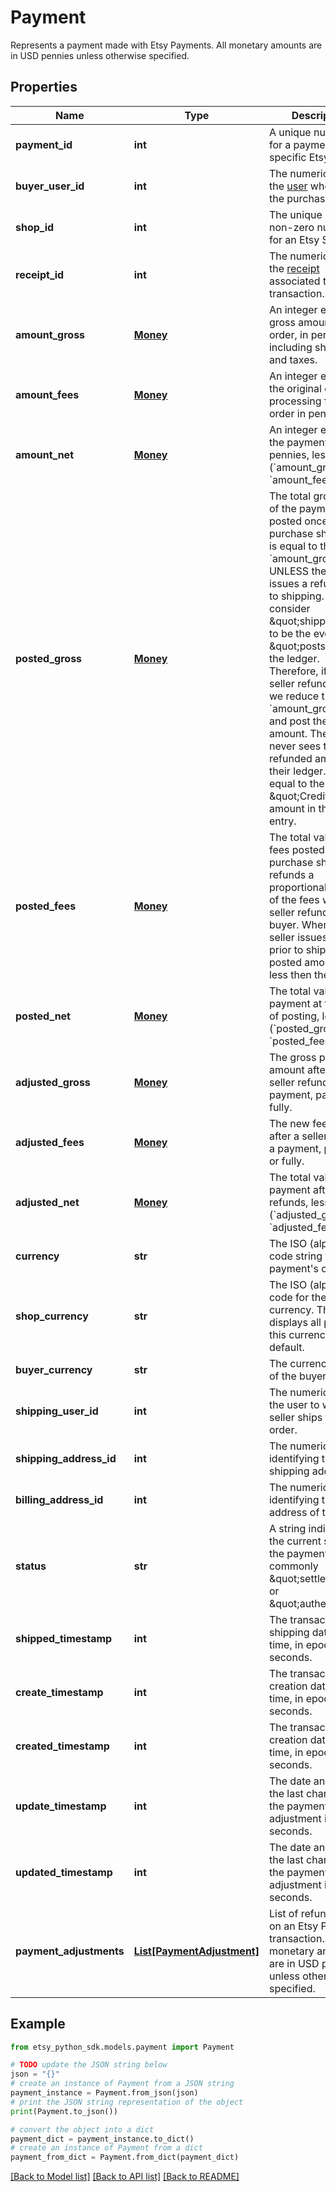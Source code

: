 # Payment

Represents a payment made with Etsy Payments. All monetary amounts are in USD pennies unless otherwise specified.

## Properties

Name | Type | Description | Notes
------------ | ------------- | ------------- | -------------
**payment_id** | **int** | A unique numeric ID for a payment to a specific Etsy [shop](/documentation/reference#tag/Shop). | [optional] 
**buyer_user_id** | **int** | The numeric ID for the [user](/documentation/reference#tag/User) who paid the purchase. | [optional] 
**shop_id** | **int** | The unique positive non-zero numeric ID for an Etsy Shop. | [optional] 
**receipt_id** | **int** | The numeric ID for the [receipt](/documentation/reference#tag/Shop-Receipt) associated to this transaction. | [optional] 
**amount_gross** | [**Money**](Money.md) | An integer equal to gross amount of the order, in pennies, including shipping and taxes. | [optional] 
**amount_fees** | [**Money**](Money.md) | An integer equal to the original card processing fee of the order in pennies. | [optional] 
**amount_net** | [**Money**](Money.md) | An integer equal to the payment value, in pennies, less fees (&#x60;amount_gross&#x60; - &#x60;amount_fees&#x60;). | [optional] 
**posted_gross** | [**Money**](Money.md) | The total gross value of the payment posted once the purchase ships. This is equal to the &#x60;amount_gross&#x60; UNLESS the seller issues a refund prior to shipping. We consider \&quot;shipping\&quot; to be the event which \&quot;posts\&quot; to the ledger. Therefore, if the seller refunds first, we reduce the &#x60;amount_gross&#x60; first and post then that amount. The seller never sees the refunded amount in their ledger. This is equal to the \&quot;Credit\&quot; amount in the ledger entry. | [optional] 
**posted_fees** | [**Money**](Money.md) | The total value of the fees posted once the purchase ships. Etsy refunds a proportional amount of the fees when a seller refunds a buyer. When the seller issues a refund prior to shipping, the posted amount is less then the original. | [optional] 
**posted_net** | [**Money**](Money.md) | The total value of the payment at the time of posting, less fees. (&#x60;posted_gross&#x60; - &#x60;posted_fees&#x60;) | [optional] 
**adjusted_gross** | [**Money**](Money.md) | The gross payment amount after the seller refunds a payment, partially or fully. | [optional] 
**adjusted_fees** | [**Money**](Money.md) | The new fee amount after a seller refunds a payment, partially or fully. | [optional] 
**adjusted_net** | [**Money**](Money.md) | The total value of the payment after refunds, less fees (&#x60;adjusted_gross&#x60; - &#x60;adjusted_fees&#x60;). | [optional] 
**currency** | **str** | The ISO (alphabetic) code string for the payment&#39;s currency. | [optional] 
**shop_currency** | **str** | The ISO (alphabetic) code for the shop&#39;s currency. The shop displays all prices in this currency by default. | [optional] 
**buyer_currency** | **str** | The currency string of the buyer. | [optional] 
**shipping_user_id** | **int** | The numeric ID of the user to which the seller ships the order. | [optional] 
**shipping_address_id** | **int** | The numeric id identifying the shipping address. | [optional] 
**billing_address_id** | **int** | The numeric ID identifying the billing address of the buyer. | [optional] 
**status** | **str** | A string indicating the current status of the payment, most commonly \&quot;settled\&quot; or \&quot;authed\&quot;. | [optional] 
**shipped_timestamp** | **int** | The transaction\\&#39;s shipping date and time, in epoch seconds. | [optional] 
**create_timestamp** | **int** | The transaction\\&#39;s creation date and time, in epoch seconds. | [optional] 
**created_timestamp** | **int** | The transaction\\&#39;s creation date and time, in epoch seconds. | [optional] 
**update_timestamp** | **int** | The date and time of the last change to the payment adjustment in epoch seconds. | [optional] 
**updated_timestamp** | **int** | The date and time of the last change to the payment adjustment in epoch seconds. | [optional] 
**payment_adjustments** | [**List[PaymentAdjustment]**](PaymentAdjustment.md) | List of refund objects on an Etsy Payments transaction. All monetary amounts are in USD pennies unless otherwise specified. | [optional] 

## Example

```python
from etsy_python_sdk.models.payment import Payment

# TODO update the JSON string below
json = "{}"
# create an instance of Payment from a JSON string
payment_instance = Payment.from_json(json)
# print the JSON string representation of the object
print(Payment.to_json())

# convert the object into a dict
payment_dict = payment_instance.to_dict()
# create an instance of Payment from a dict
payment_from_dict = Payment.from_dict(payment_dict)
```
[[Back to Model list]](../README.md#documentation-for-models) [[Back to API list]](../README.md#documentation-for-api-endpoints) [[Back to README]](../README.md)



